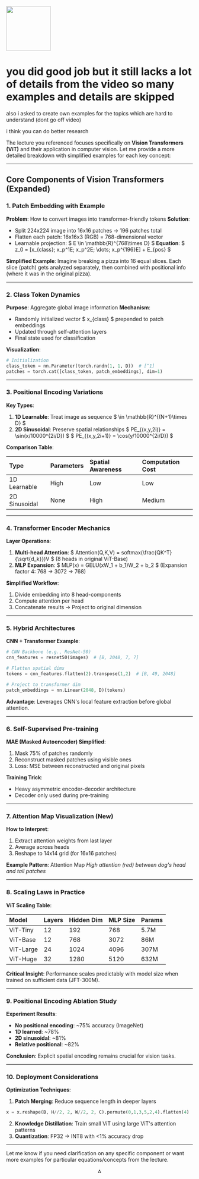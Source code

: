 <img src="https://r2cdn.perplexity.ai/pplx-full-logo-primary-dark%402x.png" class="logo" width="120"/>

# you did good job but it still lacks a lot of details from the video so many examples and details are skipped

also i asked to create own examples for the topics which are hard to understand
(dont go off video)

i think you can do better research

The lecture you referenced focuses specifically on **Vision Transformers (ViT)** and their application in computer vision. Let me provide a more detailed breakdown with simplified examples for each key concept:

---

## Core Components of Vision Transformers (Expanded)

### 1. Patch Embedding with Example

**Problem**: How to convert images into transformer-friendly tokens
**Solution**:

- Split 224x224 image into 16x16 patches → 196 patches total
- Flatten each patch: 16x16x3 (RGB) = 768-dimensional vector
- Learnable projection: \$ E \in \mathbb{R}^{768\times D} \$
**Equation**:
\$ z_0 = [x_{class}; x_p^1E; x_p^2E; \dots; x_p^{196}E] + E_{pos} \$

**Simplified Example**:
Imagine breaking a pizza into 16 equal slices. Each slice (patch) gets analyzed separately, then combined with positional info (where it was in the original pizza).

---

### 2. Class Token Dynamics

**Purpose**: Aggregate global image information
**Mechanism**:

- Randomly initialized vector \$ x_{class} \$ prepended to patch embeddings
- Updated through self-attention layers
- Final state used for classification

**Visualization**:

```python
# Initialization
class_token = nn.Parameter(torch.randn(1, 1, D))  # [^1]  
patches = torch.cat([class_token, patch_embeddings], dim=1)
```

---

### 3. Positional Encoding Variations

**Key Types**:

1. **1D Learnable**: Treat image as sequence \$ \in \mathbb{R}^{(N+1)\times D} \$
2. **2D Sinusoidal**: Preserve spatial relationships
\$ PE_{(x,y,2i)} = \sin(x/10000^{2i/D}) \$
\$ PE_{(x,y,2i+1)} = \cos(y/10000^{2i/D}) \$

**Comparison Table**:


| Type | Parameters | Spatial Awareness | Computation Cost |
| :-- | :-- | :-- | :-- |
| 1D Learnable | High | Low | Low |
| 2D Sinusoidal | None | High | Medium |

---

### 4. Transformer Encoder Mechanics

**Layer Operations**:

1. **Multi-head Attention**:
\$ Attention(Q,K,V) = softmax(\frac{QK^T}{\sqrt{d_k}})V \$
(8 heads in original ViT-Base)
2. **MLP Expansion**:
\$ MLP(x) = GELU(xW_1 + b_1)W_2 + b_2 \$
(Expansion factor 4: 768 → 3072 → 768)

**Simplified Workflow**:

1. Divide embedding into 8 head-components
2. Compute attention per head
3. Concatenate results → Project to original dimension

---

### 5. Hybrid Architectures

**CNN + Transformer Example**:

```python
# CNN Backbone (e.g., ResNet-50)
cnn_features = resnet50(images)  # [B, 2048, 7, 7]

# Flatten spatial dims
tokens = cnn_features.flatten(2).transpose(1,2)  # [B, 49, 2048]

# Project to transformer dim
patch_embeddings = nn.Linear(2048, D)(tokens)
```

**Advantage**: Leverages CNN's local feature extraction before global attention.

---

### 6. Self-Supervised Pre-training

**MAE (Masked Autoencoder) Simplified**:

1. Mask 75% of patches randomly
2. Reconstruct masked patches using visible ones
3. Loss: MSE between reconstructed and original pixels

**Training Trick**:

- Heavy asymmetric encoder-decoder architecture
- Decoder only used during pre-training

---

### 7. Attention Map Visualization (New)

**How to Interpret**:

1. Extract attention weights from last layer
2. Average across heads
3. Reshape to 14x14 grid (for 16x16 patches)

**Example Pattern**:
Attention Map
*High attention (red) between dog's head and tail patches*

---

### 8. Scaling Laws in Practice

**ViT Scaling Table**:


| Model | Layers | Hidden Dim | MLP Size | Params |
| :-- | :-- | :-- | :-- | :-- |
| ViT-Tiny | 12 | 192 | 768 | 5.7M |
| ViT-Base | 12 | 768 | 3072 | 86M |
| ViT-Large | 24 | 1024 | 4096 | 307M |
| ViT-Huge | 32 | 1280 | 5120 | 632M |

**Critical Insight**:
Performance scales predictably with model size when trained on sufficient data (JFT-300M).

---

### 9. Positional Encoding Ablation Study

**Experiment Results**:

- **No positional encoding**: ~75% accuracy (ImageNet)
- **1D learned**: ~78%
- **2D sinusoidal**: ~81%
- **Relative positional**: ~82%

**Conclusion**: Explicit spatial encoding remains crucial for vision tasks.

---

### 10. Deployment Considerations

**Optimization Techniques**:

1. **Patch Merging**:
Reduce sequence length in deeper layers

```python
x = x.reshape(B, H//2, 2, W//2, 2, C).permute(0,1,3,5,2,4).flatten(4)
```

2. **Knowledge Distillation**:
Train small ViT using large ViT's attention patterns
3. **Quantization**:
FP32 → INT8 with <1% accuracy drop

---

Let me know if you need clarification on any specific component or want more examples for particular equations/concepts from the lecture.

<div style="text-align: center">⁂</div>

[^1]: https://coconote.app/notes/5b8ca492-13d9-4695-9545-938f8290413b/transcript

[^2]: https://bulletin.stanford.edu/courses/2233491

[^3]: https://sider.ai/en/create/video/ai-video-shortener/explore/d9a1aa86-5093-4d5e-a331-f8a638b0d41c

[^4]: https://www.linkedin.com/posts/steven-feng_stanford-cs25-v4-i-overview-of-transformers-activity-7188983011726503936-ZRog

[^5]: https://web.stanford.edu/class/cs25/

[^6]: https://github.com/stillonearth/Stanford_CS25-Fall_21

[^7]: https://www.youtube.com/watch?v=BP5CM0YxbP8

[^8]: https://upaspro.com/stanford-cs25-transformers-united/

[^9]: https://www.youtube.com/watch?v=JKbtWimlzAE

[^10]: https://www.linkedin.com/posts/rami-krispin_stanford-cs25-v2-i-introduction-to-transformers-activity-7065416984242368513-OrtD

